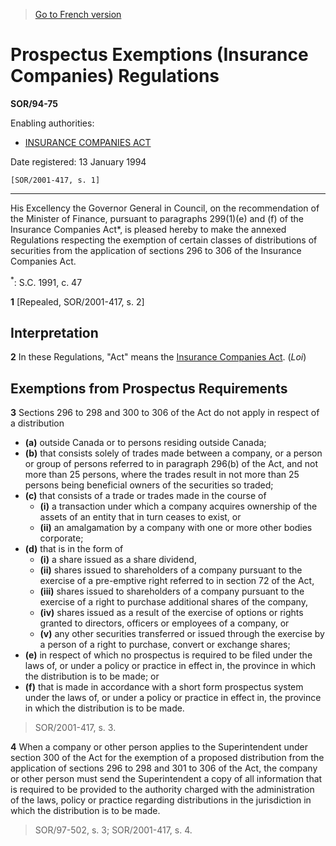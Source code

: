 > [Go to French version](/fr/Règlements/Décrets,%20ordonnances%20et%20règlements%20statutaires/94/75.md)

# Prospectus Exemptions (Insurance Companies) Regulations

**SOR/94-75**

Enabling authorities: 
- [INSURANCE COMPANIES ACT](/en/Acts/Statutes%20of%20Canada/1991/c.%2047.md)

Date registered: 13 January 1994

```
[SOR/2001-417, s. 1]
```
----------

His Excellency the Governor General in Council, on the recommendation of the Minister of Finance, pursuant to paragraphs 299(1)(e) and (f) of the Insurance Companies Act*, is pleased hereby to make the annexed Regulations respecting the exemption of certain classes of distributions of securities from the application of sections 296 to 306 of the Insurance Companies Act.



<sup>*</sup>: S.C. 1991, c. 47<br />



**1** [Repealed, SOR/2001-417, s. 2]




## Interpretation


**2** In these Regulations, "Act" means the [Insurance Companies Act](/en/Acts/Statutes%20of%20Canada/1991/c.%2047.md). (*Loi*)




## Exemptions from Prospectus Requirements


**3** Sections 296 to 298 and 300 to 306 of the Act do not apply in respect of a distribution
- **(a)** outside Canada or to persons residing outside Canada;
- **(b)** that consists solely of trades made between a company, or a person or group of persons referred to in paragraph 296(b) of the Act, and not more than 25 persons, where the trades result in not more than 25 persons being beneficial owners of the securities so traded;
- **(c)** that consists of a trade or trades made in the course of
	- **(i)** a transaction under which a company acquires ownership of the assets of an entity that in turn ceases to exist, or
	- **(ii)** an amalgamation by a company with one or more other bodies corporate;
- **(d)** that is in the form of
	- **(i)** a share issued as a share dividend,
	- **(ii)** shares issued to shareholders of a company pursuant to the exercise of a pre-emptive right referred to in section 72 of the Act,
	- **(iii)** shares issued to shareholders of a company pursuant to the exercise of a right to purchase additional shares of the company,
	- **(iv)** shares issued as a result of the exercise of options or rights granted to directors, officers or employees of a company, or
	- **(v)** any other securities transferred or issued through the exercise by a person of a right to purchase, convert or exchange shares;
- **(e)** in respect of which no prospectus is required to be filed under the laws of, or under a policy or practice in effect in, the province in which the distribution is to be made; or
- **(f)** that is made in accordance with a short form prospectus system under the laws of, or under a policy or practice in effect in, the province in which the distribution is to be made. 
> SOR/2001-417, s. 3.




**4** When a company or other person applies to the Superintendent under section 300 of the Act for the exemption of a proposed distribution from the application of sections 296 to 298 and 301 to 306 of the Act, the company or other person must send the Superintendent a copy of all information that is required to be provided to the authority charged with the administration of the laws, policy or practice regarding distributions in the jurisdiction in which the distribution is to be made. 
> SOR/97-502, s. 3; SOR/2001-417, s. 4.



